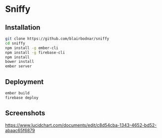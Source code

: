 Sniffy
======

Installation
------------
```sh
git clone https://github.com/blairbodnar/sniffy
cd sniffy
npm install -g ember-cli
npm install -g firebase-cli
npm install
bower install
ember server
```

Deployment
----------
```sh
ember build
firebase deploy
```

Screenshots
-----------
https://www.lucidchart.com/documents/edit/c8d54cba-1343-4652-bd52-abaac65f6879
